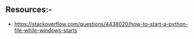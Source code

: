 ## Resources:-
  * https://stackoverflow.com/questions/4438020/how-to-start-a-python-file-while-windows-starts
  
